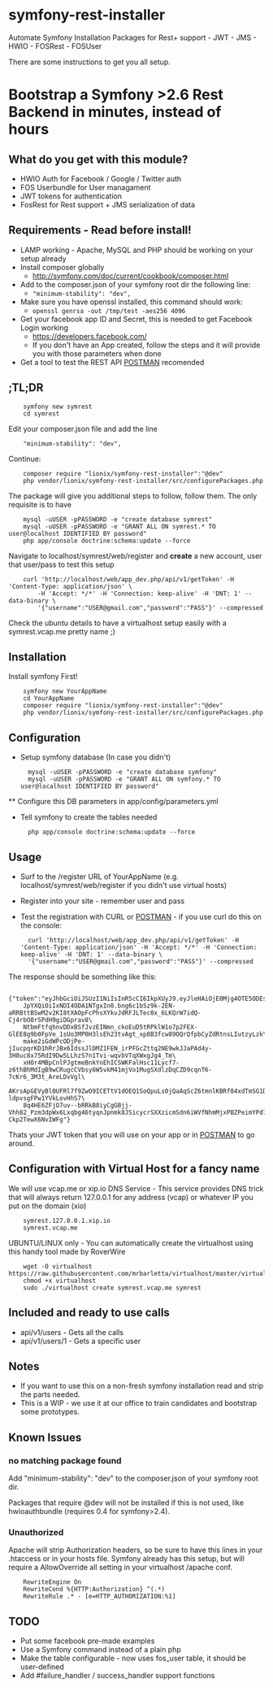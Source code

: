 # symfony-rest-installer
Automate Symfony Installation Packages for Rest+ support - JWT - JMS - HWIO - FOSRest - FOSUser

There are some instructions to get you all setup.

# Bootstrap a Symfony >2.6 Rest Backend in minutes, instead of hours
## What do you get with this module?

* HWIO Auth for Facebook / Google / Twitter auth
* FOS Userbundle for User managament
* JWT tokens for authentication
* FosRest for Rest support + JMS serialization of data

## Requirements - Read before install!

* LAMP working - Apache, MySQL and PHP should be working on your setup already 
* Install composer globally
  * http://symfony.com/doc/current/cookbook/composer.html
* Add to the composer.json of your symfony root dir the following line:
  * `"minimum-stability": "dev",`
* Make sure you have openssl installed, this command should work:
    * `openssl genrsa -out /tmp/test -aes256 4096`
* Get your facebook app ID and Secret, this is needed to get Facebook Login working
  * https://developers.facebook.com/
  * If you don't have an App created, follow the steps and it will provide you with those parameters when done
* Get a tool to test the REST API [POSTMAN](https://chrome.google.com/webstore/detail/postman-rest-client/fdmmgilgnpjigdojojpjoooidkmcomcm?hl=en) recomended

## ;TL;DR

        symfony new symrest
        cd symrest
Edit your composer.json file and add the line

        "minimum-stability": "dev",

Continue:

        composer require "lionix/symfony-rest-installer":"@dev"
        php vendor/lionix/symfony-rest-installer/src/configurePackages.php

The package will give you additional steps to follow, follow them. 
The only requisite is to have 

        mysql -uUSER -pPASSWORD -e "create database symrest"
        mysql -uUSER -pPASSWORD -e "GRANT ALL ON symrest.* TO user@localhost IDENTIFIED BY password"
        php app/console doctrine:schema:update --force

Navigate to localhost/symrest/web/register and **create** a new account, user that user/pass to test this setup

        curl 'http://localhost/web/app_dev.php/api/v1/getToken' -H 'Content-Type: application/json' \
            -H 'Accept: */*' -H 'Connection: keep-alive' -H 'DNT: 1' --data-binary \
            '{"username":"USER@gmail.com","password":"PASS"}' --compressed

Check the ubuntu details to have a virtualhost setup easily with a symrest.vcap.me pretty name ;)


## Installation
Install symfony First!

        symfony new YourAppName
        cd YourAppName
        composer require "lionix/symfony-rest-installer":"@dev"
        php vendor/lionix/symfony-rest-installer/src/configurePackages.php

## Configuration

* Setup symfony database (In case you didn't)

        mysql -uUSER -pPASSWORD -e "create database symfony"
        mysql -uUSER -pPASSWORD -e "GRANT ALL ON symfony.* TO user@localhost IDENTIFIED BY password"
        
** Configure this DB parameters in app/config/parameters.yml
* Tell symfony to create the tables needed

        php app/console doctrine:schema:update --force
## Usage
- Surf to the /register URL of YourAppName (e.g.  localhost/symrest/web/register if you didn't use virtual hosts)
- Register into your site - remember user and pass
- Test the registration with CURL or [POSTMAN](https://chrome.google.com/webstore/detail/postman-rest-client/fdmmgilgnpjigdojojpjoooidkmcomcm?hl=en) - if you use curl do this on the console:

        curl 'http://localhost/web/app_dev.php/api/v1/getToken' -H 'Content-Type: application/json' -H 'Accept: */*' -H 'Connection: keep-alive' -H 'DNT: 1' --data-binary \
        '{"username":"USER@gmail.com","password":"PASS"}' --compressed

The response should be something like this:

        {"token":"eyJhbGciOiJSUzI1NiIsInR5cCI6IkpXUyJ9.eyJleHAiOjE0Mjg4OTE5ODEsInVzZXJuYW1lIjoibXJiYXJsZXR0YUBnbWFpbC5jb20iLC\
        JpYXQiOiIxNDI4ODA1NTgxIn0.bng6c1bSz9k-2EN-aRRBttBSwM2v2KI8tXAOpFcPhsXYkvJdRFJLTec0x_6LKQrW7idQ-Cj4rbO0rSPdH9giDGprav8\
        NtbmFtfqhnvDDxBSfJvzEINmn_ckoEuD5tRPklW1o7p2FEX-GlEE8g9b0FpVe_1sUo3MP0H3lsEh23tvAgt_xp8B3fcw89OQrQfpbCyZdRtnsLIutzyLzk\
        make2iGdWPcODjPe-jIucpqrKD1hRrJBx6IdssJlDMZ1FEN_irPFGcZttq2NE9wkJJaPAd4y-3H8uc8x75RdI9Dw5LLhzS7n1Tvi-wqvbVTqXWxgJg4_Tm\
        xHOr4MBpCnlPJgtmeBnkYnEhICSWKFalHsc11Lycf7-z6thBhMdIgB9wCRugcCVbsy6W5vkM41mjVo1MugSXdlzDqCZD9cqnT6-7cKr6_3M3t_AreLDvVgl\
        AKrsApGEVyBl0UFRl7f9ZwO9ICETtV1dOEQ1SoQpuLs0jQaAqScZ6tmnlKBRf84xdTmSG1DW2riyclbUzhLFj9Fr0ujQCSaejP-ldpvsgFPw1YVkLovHhS7\
        8q4HE6ZFjO7uv--bRRkB8iyCgGBjj-Vhh82_Pzm3dpWx6Lxqbg46tyqnJpnmk8JSicycrSXXzicmSdn6iWVfNhmMjxPBZPeimYPd7Z-Ckp2TewX6NvIWFg"}

Thats your JWT token that you will use on your app or in [POSTMAN](https://chrome.google.com/webstore/detail/postman-rest-client/fdmmgilgnpjigdojojpjoooidkmcomcm?hl=en) to go around.


## Configuration with Virtual Host for a fancy name
We will use vcap.me or xip.io DNS Service - This service provides  DNS trick that will always return 127.0.0.1 for any address (vcap) or whatever IP you put on the domain (xio)

        symrest.127.0.0.1.xip.io
        symrest.vcap.me

UBUNTU/LINUX only - You can automatically create the virtualhost using this handy tool made by RoverWire

        wget -O virtualhost https://raw.githubusercontent.com/mrbarletta/virtualhost/master/virtualhost.sh
        chmod +x virtualhost
        sudo ./virtualhost create symrest.vcap.me symrest

 
## Included and ready to use calls
* api/v1/users  - Gets all the calls
* api/v1/users/1 - Gets a specific user
## Notes
* If you want to use this on a non-fresh symfony installation read and strip the parts needed.
* This is a WIP - we use it at our office to train candidates and bootstrap some prototypes.

## Known Issues
### no matching package found
 Add "minimum-stability": "dev" to the composer.json of your symfony root dir.
 
 Packages that require @dev will not be installed if this is not used, like hwioauthbundle (requires 0.4 for symfony>2.4).
### Unauthorized
Apache will strip Authorization headers, so be sure to have this lines in your .htaccess or in your hosts file.
Symfony already has this setup, but will require a AllowOverride all setting in  your virtualhost /apache conf.

        RewriteEngine On
        RewriteCond %{HTTP:Authorization} ^(.*)
        RewriteRule .* - [e=HTTP_AUTHORIZATION:%1]


## TODO
* Put some facebook pre-made examples 
* Use a Symfony command instead of a plain php
* Make the table configurable - now uses fos_user table, it should be user-defined
* Add #failure_handler / success_handler support functions
